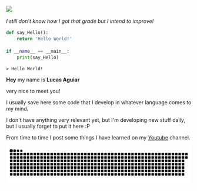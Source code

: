 ![](https://github-readme-stats.vercel.app/api?username=lusqua&show_icons=true&theme=dracula&include_all_commits=true&count_private=true)

_I still don't know how I got that grade but I intend to improve!_

```python
def say_Hello():
    return 'Hello World!'

if __name__ == __main__:
    print(say_Hello)

```

`> Hello World!`


**Hey** my name is __Lucas Aguiar__

very nice to meet you!

I usually save here some code that I develop in whatever language comes to my mind.

I don't have anything very relevant yet, but I'm developing new stuff daily, but I usually forget to put it here :P

From time to time I post some things I have learned on my [Youtube](https://www.youtube.com/channel/UCNmf0farlHlsuu0xA0DwGeQ) channel. 

![](https://raw.githubusercontent.com/lusqua/lusqua/3efcd51d5cb7020fe741a1bfd5b0ab72d817d9df/snk_gif.svg)
